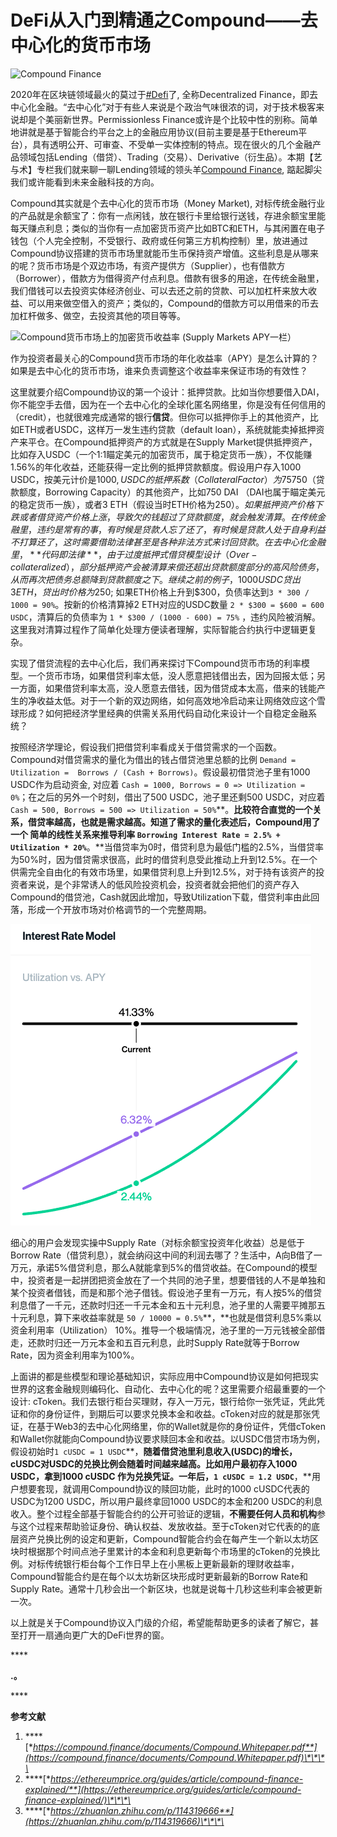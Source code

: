 # DeFi从入门到精通之Compound——去中心化的货币市场

![Compound Finance](https://static1.squarespace.com/static/5bdbaf425417fcc3b68e463d/t/5f1c48a70f881948c76c88c9/1595689155928/Compound+Finance?format=1000w)

2020年在区块链领域最火的莫过于[\#Defi](https://twitter.com/hashtag/DeFi)了, 全称Decentralized Finance，即去中心化金融。“去中心化”对于有些人来说是个政治气味很浓的词，对于技术极客来说却是个美丽新世界。Permissionless Finance或许是个比较中性的别称。简单地讲就是基于智能合约平台之上的金融应用协议\(目前主要是基于Ethereum平台），具有透明公开、可审查、不受单一实体控制的特点。现在很火的几个金融产品领域包括Lending（借贷）、Trading（交易）、Derivative（衍生品）。本期【艺与术】专栏我们就来聊一聊Lending领域的领头羊[Compound Finance](https://compound.finance/), 踮起脚尖我们或许能看到未来金融科技的方向。

Compound其实就是个去中心化的货币市场（Money Market\), 对标传统金融行业的产品就是余额宝了：你有一点闲钱，放在银行卡里给银行送钱，存进余额宝里能每天赚点利息；类似的当你有一点加密货币资产比如BTC和ETH，与其闲置在电子钱包（个人完全控制，不受银行、政府或任何第三方机构控制）里，放进通过Compound协议搭建的货币市场里就能币生币保持资产增值。这些利息是从哪来的呢？货币市场是个双边市场，有资产提供方（Supplier），也有借款方（Borrower），借款方为借得资产付点利息。借款有很多的用途，在传统金融里，我们借钱可以去投资实体经济创业、可以去还之前的贷款、可以加杠杆来放大收益、可以用来做空借入的资产；类似的，Compound的借款方可以用借来的币去加杠杆做多、做空，去投资其他的项目等等。

![Compound&#x8D27;&#x5E01;&#x5E02;&#x573A;&#x4E0A;&#x7684;&#x52A0;&#x5BC6;&#x8D27;&#x5E01;&#x6536;&#x76CA;&#x7387; \(Supply Markets APY&#x4E00;&#x680F;&#xFF09;](https://static1.squarespace.com/static/5bdbaf425417fcc3b68e463d/t/5f1c58e7f6d4d94f9530e826/1595725624914/Compound+Market+rates?format=1000w)

作为投资者最关心的Compound货币市场的年化收益率（APY）是怎么计算的？如果是去中心化的货币市场，谁来负责调整这个收益率来保证市场的有效性？

这里就要介绍Compound协议的第一个设计：抵押贷款。比如当你想要借入DAI，你不能空手去借，因为在一个去中心化的全球化匿名网络里，你是没有任何信用的（credit），也就很难完成通常的银行**信贷**。但你可以抵押你手上的其他资产，比如ETH或者USDC，这样万一发生违约贷款（default loan），系统就能卖掉抵押资产来平仓。在Compound抵押资产的方式就是在Supply Market提供抵押资产，比如存入USDC（一个1:1瞄定美元的加密货币，属于稳定货币一族），不仅能赚1.56%的年化收益，还能获得一定比例的抵押贷款额度。假设用户存入1000 USDC，按美元计价是$1000, USDC的抵押系数（Collateral Factor）为75%，也就是说抵押1000 USDC，**最多**能贷出来价值$750（贷款额度，Borrowing Capacity）的其他资产，比如750 DAI （DAI也属于瞄定美元的稳定货币一族），或者3 ETH（假设当时ETH价格为$250）。如果抵押资产价格下跌或者借贷资产价格上涨，导致欠的钱超过了贷款额度，就会触发清算。在传统金融里，违约是常有的事，有时候是贷款人忘了还了，有时候是贷款人处于自身利益不打算还了，这时需要借助法律甚至是各种非法方式来讨回贷款。在去中心化金融里，**代码即法律**，由于过度抵押式借贷模型设计（Over-collateralized），部分抵押资产会被清算来偿还超出贷款额度部分的高风险债务，从而再次把债务总额降到贷款额度之下。继续之前的例子，1000 USDC 贷出3 ETH，贷出时价格为$250; 如果ETH价格上升到$300，负债率达到`3 * 300 / 1000 = 90%`。按新的价格清算掉2 ETH对应的USDC数量 `2 * $300 = $600 = 600 USDC`，清算后的负债率为 `1 * $300 / (1000 - 600) = 75%` ，违约风险被消解。这里我对清算过程作了简单化处理方便读者理解，实际智能合约执行中逻辑更复杂。

实现了借贷流程的去中心化后，我们再来探讨下Compound货币市场的利率模型。一个货币市场，如果借贷利率太低，没人愿意把钱借出去，因为回报太低；另一方面，如果借贷利率太高，没人愿意去借钱，因为借贷成本太高，借来的钱能产生的净收益太低。对于一个新的双边网络，如何高效地冷启动来让网络效应这个雪球形成？如何把经济学里经典的供需关系用代码自动化来设计一个自稳定金融系统？

按照经济学理论，假设我们把借贷利率看成关于借贷需求的一个函数。Compound对借贷需求的量化为借出的钱占借贷池里总额的比例 `Demand = Utilization =  Borrows / (Cash + Borrows)`。假设最初借贷池子里有1000 USDC作为启动资金, 对应着 `Cash = 1000, Borrows = 0 => Utilization = 0%`；在之后的另外一个时刻，借出了500 USDC，池子里还剩500 USDC，对应着`Cash = 500, Borrows = 500 => Utilization = 50%`**。**比较符合直觉的一个关系，借贷率越高，也就是需求越高。知道了需求的量化表述后，Compound用了一个 **简单的线性关系**来推导利率 `Borrowing Interest Rate = 2.5% + Utilization * 20%`**。**当借贷率为0时，借贷利息为最低门槛的2.5%，当借贷率为50%时，因为借贷需求很高，此时的借贷利息受此推动上升到12.5%。在一个供需完全自由化的有效市场里，如果借贷利息上升到12.5%，对于持有该资产的投资者来说，是个非常诱人的低风险投资机会，投资者就会把他们的资产存入Compound的借贷池，Cash就因此增加，导致Utilization下载，借贷利率由此回落，形成一个开放市场对价格调节的一个完整周期。

![Compound&#x5229;&#x7387;&#x6A21;&#x578B;&#x56FE;](../.gitbook/assets/image-2020-09-10-at-9.49.46-pm.png)

细心的用户会发现实操中Supply Rate（对标余额宝投资年化收益）总是低于Borrow Rate（借贷利息），就会纳闷这中间的利润去哪了？生活中，A向B借了一万元，承诺5%借贷利息，那么A就能拿到5%的借贷收益。在Compound的模型中，投资者是一起拼团把资金放在了一个共同的池子里，想要借钱的人不是单独和某个投资者借钱，而是和那个池子借钱。假设池子里有一万元，有人按5%的借贷利息借了一千元，还款时归还一千元本金和五十元利息，池子里的人需要平摊那五十元利息，算下来收益率就是 `50 / 10000 = 0.5%`**，**也就是借贷利息5%乘以资金利用率（Utilization） 10%。推导一个极端情况，池子里的一万元钱被全部借走，还款时归还一万元本金和五百元利息，此时Supply Rate就等于Borrow Rate，因为资金利用率为100%。

上面讲的都是些模型和理论基础知识，实际应用中Compound协议是如何把现实世界的这套金融规则编码化、自动化、去中心化的呢？这里需要介绍最重要的一个设计: cToken。我们去银行柜台买理财，存入一万元，银行给你一张凭证，凭此凭证和你的身份证件，到期后可以要求兑换本金和收益。cToken对应的就是那张凭证，在基于Web3的去中心化网络里，你的Wallet就是你的身份证件，凭借cToken和Wallet你就能向Compound协议要求赎回本金和收益。以USDC借贷市场为例，假设初始时`1 cUSDC = 1 USDC`**，**随着借贷池里利息收入\(USDC\)的增长，cUSDC对USDC的兑换比例会随着时间越来越高。比如用户最初存入1000 USDC，拿到1000 cUSDC 作为兑换凭证。一年后，`1 cUSDC = 1.2 USDC`**，**用户想要套现，就调用Compound协议的赎回功能，此时的1000 cUSDC代表的USDC为1200 USDC，所以用户最终拿回1000 USDC的本金和200 USDC的利息收入。整个过程全部基于智能合约的公开可验证的逻辑，**不需要任何人员和机构**参与这个过程来帮助验证身份、确认权益、发放收益。至于cToken对它代表的的底层资产兑换比例的设定和更新，Compound智能合约会在每产生一个新以太坊区块时根据那个时间点池子里累计的本金和利息更新每个市场里的cToken的兑换比例。对标传统银行柜台每个工作日早上在小黑板上更新最新的理财收益率，Compound智能合约是在每个以太坊新区块形成时更新最新的Borrow Rate和Supply Rate。通常十几秒会出一个新区块，也就是说每十几秒这些利率会被更新一次。

以上就是关于Compound协议入门级的介绍，希望能帮助更多的读者了解它，甚至打开一扇通向更广大的DeFi世界的窗。

\*\*\*\*

**.。**

\*\*\*\*

**参考文献**

1. \*\*\*\*[**https://compound.finance/documents/Compound.Whitepaper.pdf**](https://compound.finance/documents/Compound.Whitepaper.pdf)\*\*\*\*
2. \*\*\*\*[**https://ethereumprice.org/guides/article/compound-finance-explained/**](https://ethereumprice.org/guides/article/compound-finance-explained/)\*\*\*\*
3. \*\*\*\*[**https://zhuanlan.zhihu.com/p/114319666**](https://zhuanlan.zhihu.com/p/114319666)\*\*\*\*

